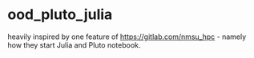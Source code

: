 # ood_pluto_julia

heavily inspired by one feature of https://gitlab.com/nmsu_hpc - namely how they start Julia and Pluto notebook.
